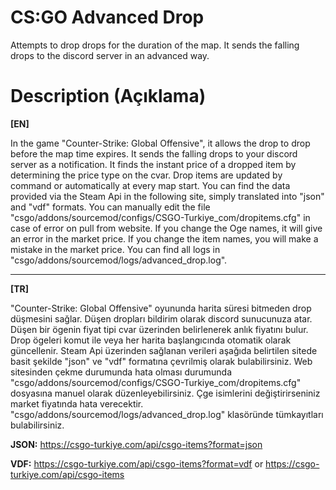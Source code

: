 # CS:GO Advanced Drop
Attempts to drop drops for the duration of the map. It sends the falling drops to the discord server in an advanced way.

# Description (Açıklama)

**[EN]**

In the game "Counter-Strike: Global Offensive", it allows the drop to drop before the map time expires. It sends the falling drops to your discord server as a notification. It finds the instant price of a dropped item by determining the price type on the cvar. Drop items are updated by command or automatically at every map start. You can find the data provided via the Steam Api in the following site, simply translated into "json" and "vdf" formats. You can manually edit the file "csgo/addons/sourcemod/configs/CSGO-Turkiye_com/dropitems.cfg" in case of error on pull from website. If you change the Oge names, it will give an error in the market price. If you change the item names, you will make a mistake in the market price. You can find all logs in "csgo/addons/sourcemod/logs/advanced_drop.log".

--------------------
**[TR]**

"Counter-Strike: Global Offensive" oyununda harita süresi bitmeden drop düşmesini sağlar. Düşen dropları bildirim olarak discord sunucunuza atar. Düşen bir ögenin fiyat tipi cvar üzerinden belirlenerek anlık fiyatını bulur. Drop ögeleri komut ile veya her harita başlangıcında otomatik olarak güncellenir. Steam Api üzerinden sağlanan verileri aşağıda belirtilen sitede basit şekilde "json" ve "vdf" formatına çevrilmiş olarak bulabilirsiniz. Web sitesinden çekme durumunda hata olması durumunda "csgo/addons/sourcemod/configs/CSGO-Turkiye_com/dropitems.cfg" dosyasına manuel olarak düzenleyebilirsiniz. Çge isimlerini değiştirirseniniz market fiyatında hata verecektir. "csgo/addons/sourcemod/logs/advanced_drop.log" klasöründe tümkayıtları bulabilirsiniz.

**JSON:** https://csgo-turkiye.com/api/csgo-items?format=json

**VDF:** https://csgo-turkiye.com/api/csgo-items?format=vdf or https://csgo-turkiye.com/api/csgo-items

